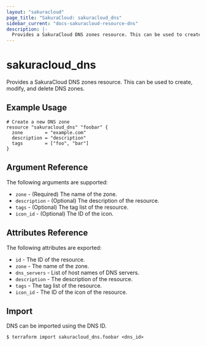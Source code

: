```yaml
---
layout: "sakuracloud"
page_title: "SakuraCloud: sakuracloud_dns"
sidebar_current: "docs-sakuracloud-resource-dns"
description: |-
  Provides a SakuraCloud DNS zones resource. This can be used to create, modify, and delete DNS zones.
---
```


# sakuracloud\_dns

Provides a SakuraCloud DNS zones resource. This can be used to create, modify, and delete DNS zones.

## Example Usage

```hcl
# Create a new DNS zone
resource "sakuracloud_dns" "foobar" {
  zone        = "example.com"
  description = "description"
  tags        = ["foo", "bar"]
}
```

## Argument Reference

The following arguments are supported:

* `zone` - (Required) The name of the zone.
* `description` - (Optional) The description of the resource.
* `tags` - (Optional) The tag list of the resource.
* `icon_id` - (Optional) The ID of the icon.

## Attributes Reference

The following attributes are exported:

* `id` - The ID of the resource.
* `zone` - The name of the zone.
* `dns_servers` - List of host names of DNS servers.
* `description` - The description of the resource.
* `tags` - The tag list of the resource.
* `icon_id` - The ID of the icon of the resource.

## Import

DNS can be imported using the DNS ID.

```
$ terraform import sakuracloud_dns.foobar <dns_id>
```
